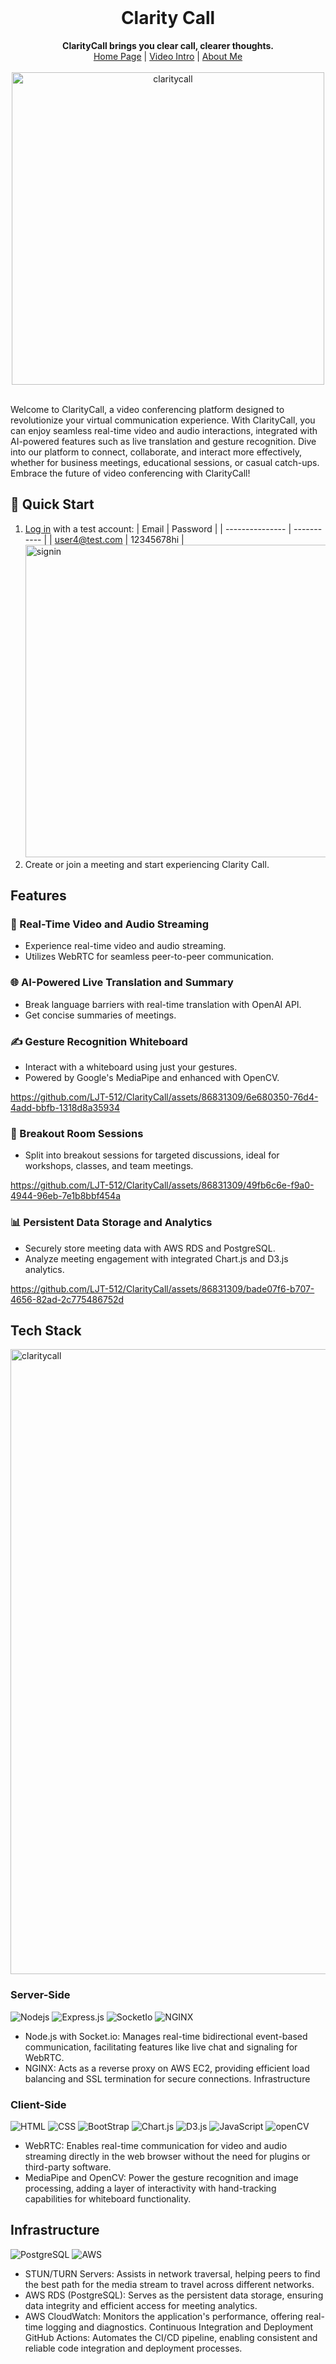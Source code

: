 <div align="center">
  <br>
  <h1>Clarity Call</h1>
  <strong>ClarityCall brings you clear call, clearer thoughts.</strong>
  <div align="center">
    <a href="https://claritycall.co">Home Page</a> |
    <a href="https://drive.google.com/file/d/12S1HUQklEy1wEmxjqk44huwuMb71qP8Z/view?usp=sharing">Video Intro</a> |
    <a href="https://www.linkedin.com/in/li-jia-teng-2561221a3/">About Me</a>
    <br>
    <br>
    <img width="500" alt="claritycall" src="https://github.com/LJT-512/ClarityCall/assets/86831309/a18bbc1c-fe17-4f7e-a544-e43e9968ec6e">
</div>
</div>
<br>

Welcome to ClarityCall, a video conferencing platform designed to revolutionize your virtual communication experience. With ClarityCall, you can enjoy seamless real-time video and audio interactions, integrated with AI-powered features such as live translation and gesture recognition. Dive into our platform to connect, collaborate, and interact more effectively, whether for business meetings, educational sessions, or casual catch-ups. Embrace the future of video conferencing with ClarityCall!

## :tada: Quick Start

1. [Log in](https://claritycall.co/signin) with a test account:
   | Email | Password |
   | --------------- | ----------- |
   | user4@test.com | 12345678hi |
   <img width="500" alt="signin" src="https://github.com/LJT-512/ClarityCall/assets/86831309/243217dd-88f9-4eea-807e-a7c6f67c1f01">
2. Create or join a meeting and start experiencing Clarity Call.

## Features

### 🎥 Real-Time Video and Audio Streaming

- Experience real-time video and audio streaming.
- Utilizes WebRTC for seamless peer-to-peer communication.

### 🌐 AI-Powered Live Translation and Summary

- Break language barriers with real-time translation with OpenAI API.
- Get concise summaries of meetings.

### ✍ Gesture Recognition Whiteboard

- Interact with a whiteboard using just your gestures.
- Powered by Google's MediaPipe and enhanced with OpenCV.

https://github.com/LJT-512/ClarityCall/assets/86831309/6e680350-76d4-4add-bbfb-1318d8a35934

### 🚀 Breakout Room Sessions

- Split into breakout sessions for targeted discussions, ideal for workshops, classes, and team meetings.

https://github.com/LJT-512/ClarityCall/assets/86831309/49fb6c6e-f9a0-4944-96eb-7e1b8bbf454a

### 📊 Persistent Data Storage and Analytics

- Securely store meeting data with AWS RDS and PostgreSQL.
- Analyze meeting engagement with integrated Chart.js and D3.js analytics.

https://github.com/LJT-512/ClarityCall/assets/86831309/bade07f6-b707-4656-82ad-2c775486752d

## Tech Stack

 <img width="1000" alt="claritycall" src="https://github.com/LJT-512/ClarityCall/assets/86831309/2df3eeef-afd7-43fc-8ee6-215e1ddd3324">
 
### Server-Side
![Nodejs](https://img.shields.io/badge/Node.js-343434?style=for-the-badge&logo=node.js&logoColor=3C873A)
![Express.js](https://img.shields.io/badge/Express.js-343434?style=for-the-badge&logo=express)
![SocketIo](https://img.shields.io/badge/Socket.io-343434?&style=for-the-badge&logo=Socket.io)
![NGINX](https://img.shields.io/badge/Nginx-009639?style=for-the-badge&logo=nginx&logoColor=white)
- Node.js with Socket.io: Manages real-time bidirectional event-based communication, facilitating features like live chat and signaling for WebRTC.
- NGINX: Acts as a reverse proxy on AWS EC2, providing efficient load balancing and SSL termination for secure connections.
Infrastructure

### Client-Side

![HTML](https://img.shields.io/badge/HTML5-E34F26?style=for-the-badge&logo=html5&logoColor=white)
![CSS](https://img.shields.io/badge/CSS3-1572B6?style=for-the-badge&logo=css3&logoColor=white)
![BootStrap](https://img.shields.io/badge/Bootstrap-563D7C?style=for-the-badge&logo=bootstrap&logoColor=white)
![Chart.js](https://img.shields.io/badge/Chart%20js-FF6384?style=for-the-badge&logo=chartdotjs&logoColor=white)
![D3.js](https://img.shields.io/badge/d3%20js-F9A03C?style=for-the-badge&logo=d3.js&logoColor=white)
![JavaScript](https://img.shields.io/badge/JavaScript-323330?style=for-the-badge&logo=javascript&logoColor=F7DF1E)
![openCV](https://img.shields.io/badge/OpenCV-27338e?style=for-the-badge&logo=OpenCV&logoColor=white)

- WebRTC: Enables real-time communication for video and audio streaming directly in the web browser without the need for plugins or third-party software.
- MediaPipe and OpenCV: Power the gesture recognition and image processing, adding a layer of interactivity with hand-tracking capabilities for whiteboard functionality.

## Infrastructure

![PostgreSQL](https://img.shields.io/badge/PostgreSQL-316192?style=for-the-badge&logo=postgresql&logoColor=white)
![AWS](https://img.shields.io/badge/Amazon_AWS-FF9900?style=for-the-badge&logo=amazonaws&logoColor=white)

- STUN/TURN Servers: Assists in network traversal, helping peers to find the best path for the media stream to travel across different networks.
- AWS RDS (PostgreSQL): Serves as the persistent data storage, ensuring data integrity and efficient access for meeting analytics.
- AWS CloudWatch: Monitors the application's performance, offering real-time logging and diagnostics.
  Continuous Integration and Deployment
  GitHub Actions: Automates the CI/CD pipeline, enabling consistent and reliable code integration and deployment processes.
